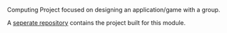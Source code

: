 Computing Project focused on designing an application/game with a group.

A [seperate repository](https://github.com/yuchingho/LeagueChampionPool) contains the project built for this module.